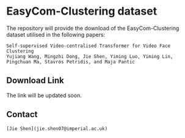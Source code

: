 # EasyCom-Clustering dataset

The repository will provide the download of the EasyCom-Clustering dataset utilised in the following papers:
```
Self-supervised Video-centralised Transformer for Video Face Clustering
Yujiang Wang, Mingzhi Dong, Jie Shen, Yiming Luo, Yiming Lin, Pingchuan Ma, Stavros Petridis, and Maja Pantic
```

## Download Link
The link will be updated soon. 


## Contact
```
[Jie Shen](jie.shen07@imperial.ac.uk)
```
